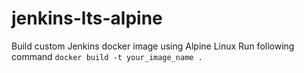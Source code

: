 # jenkins-lts-alpine

Build custom Jenkins docker image using Alpine Linux
Run following command
```docker build -t your_image_name .```
